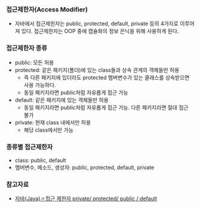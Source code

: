 ### 접근제한자(Access Modifier)
- 자바에서 접근제한자는 public, protected, default, private 등의 4가지로 이루어져 있다. 접근제한자는 OOP 중에 캡슐화의 정보 은닉을 위해 사용하게 된다.

### 접근제한자 종류
- public: 모든 허용
- protected: 같은 패키지(폴더)에 있는 class들과 상속 관계의 객체들만 허용
  * 즉 다른 패키지에 있더라도 protected 멤버변수가 있는 클래스를 상속받으면 사용 가능하다.
  * 동일 패키지라면 public처럼 자유롭게 접근 가능
- default: 같은 패키지에 있는 객체들만 허용
  * 동일 패키지라면 public처럼 자유롭게 접근 가능. 다른 패키지라면 절대 접근 불가
- private: 현재 class 내에서만 허용
  * 해당 class에서만 가능
  
### 종류별 접근제한자
- class: public, default
- 멤버변수, 메소드, 생성자: public, protected, default, private

### 참고자료
- [자바(Java)〃접근 제한자 private/ protected/ public / default](https://hunit.tistory.com/162)
